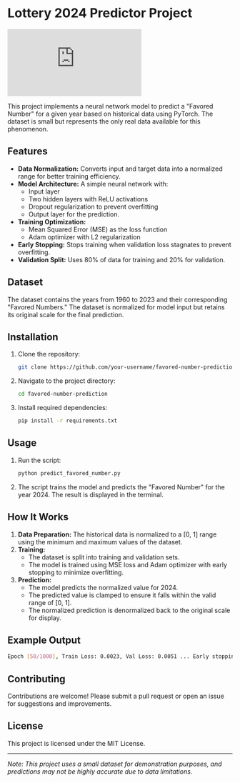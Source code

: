 # Lottery 2024 Predictor Project 

![2024](https://github.com/arcesoftware/LoteriaNavidad2024/blob/main/loto.py)


This project implements a neural network model to predict a "Favored Number" for a given year based on historical data using PyTorch. The dataset is small but represents the only real data available for this phenomenon.

## Features
- **Data Normalization:** Converts input and target data into a normalized range for better training efficiency.
- **Model Architecture:** A simple neural network with:
  - Input layer
  - Two hidden layers with ReLU activations
  - Dropout regularization to prevent overfitting
  - Output layer for the prediction.
- **Training Optimization:**
  - Mean Squared Error (MSE) as the loss function
  - Adam optimizer with L2 regularization
- **Early Stopping:** Stops training when validation loss stagnates to prevent overfitting.
- **Validation Split:** Uses 80% of data for training and 20% for validation.

## Dataset
The dataset contains the years from 1960 to 2023 and their corresponding "Favored Numbers." The dataset is normalized for model input but retains its original scale for the final prediction.

## Installation
1. Clone the repository:
    ```bash
    git clone https://github.com/your-username/favored-number-prediction.git
    ```
2. Navigate to the project directory:
    ```bash
    cd favored-number-prediction
    ```
3. Install required dependencies:
    ```bash
    pip install -r requirements.txt
    ```

## Usage
1. Run the script:
    ```bash
    python predict_favored_number.py
    ```
2. The script trains the model and predicts the "Favored Number" for the year 2024. The result is displayed in the terminal.

## How It Works
1. **Data Preparation:** The historical data is normalized to a [0, 1] range using the minimum and maximum values of the dataset.
2. **Training:**
   - The dataset is split into training and validation sets.
   - The model is trained using MSE loss and Adam optimizer with early stopping to minimize overfitting.
3. **Prediction:**
   - The model predicts the normalized value for 2024.
   - The predicted value is clamped to ensure it falls within the valid range of [0, 1].
   - The normalized prediction is denormalized back to the original scale for display.

## Example Output

  ```bash
Epoch [50/1000], Train Loss: 0.0023, Val Loss: 0.0051 ... Early stopping at epoch 350 The predicted favored number for 2024 is: 66
 ```

## Contributing
Contributions are welcome! Please submit a pull request or open an issue for suggestions and improvements.

## License
This project is licensed under the MIT License.

---

*Note: This project uses a small dataset for demonstration purposes, and predictions may not be highly accurate due to data limitations.*
